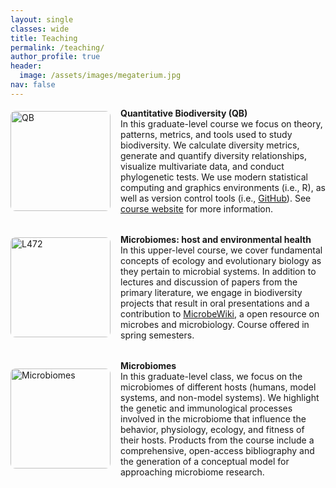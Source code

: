 ```yaml
---
layout: single
classes: wide
title: Teaching
permalink: /teaching/
author_profile: true
header:
  image: /assets/images/megaterium.jpg
nav: false
---
```


<style>
.person-row {
  display: flex;
  align-items: center;
  margin-bottom: 2rem;
}

.people-img {
  width: 160px;
  height: auto;
  margin-right: 1rem;
  border-radius: 8px;
}

.person-text {
  flex: 1;
}
</style>

<div class="person-row">
  <img src="{{ '/assets/images/QB.bw.png' | relative_url }}" class="people-img" alt="QB">
  <div class="person-text">
    <strong>Quantitative Biodiversity (QB)</strong><br>
    In this graduate-level course we focus on theory, patterns, metrics, and tools used to study biodiversity. We calculate diversity metrics, generate and quantify diversity relationships, visualize multivariate data, and conduct phylogenetic tests. We use modern statistical computing and graphics environments (i.e., R), as well as version control tools (i.e., <a href="https://github.com/QuantitativeBiodiversity">GitHub</a>). See <a href="https://qbiodiversity.netlify.app/">course website</a> for more information.
  </div>
</div>
<div class="person-row">
  <img src="{{ '/assets/images/microbiomes.bw.png' | relative_url }}" class="people-img" alt="L472">
  <div class="person-text">
    <strong>Microbiomes: host and environmental health</strong><br>
    In this upper-level course, we cover fundamental concepts of ecology and evolutionary biology as they pertain to microbial systems. In addition to lectures and discussion of papers from the primary literature, we engage in biodiversity projects that result in oral presentations and a contribution to <a href="https://microbewiki.kenyon.edu/index.php/Category:Pages_edited_by_students_of_Jay_Lennon_at_Indiana_University">MicrobeWiki</a>, a open resource on microbes and microbiology. Course offered in spring semesters.
  </div>
</div>
<div class="person-row">
  <img src="{{ '/assets/images/colormicro.bw.png' | relative_url }}" class="people-img" alt="Microbiomes">
  <div class="person-text">
    <strong>Microbiomes</strong><br>
    In this graduate-level class, we focus on the microbiomes of different hosts (humans, model systems, and non-model systems). We highlight the genetic and immunological processes involved in the microbiome that influence the behavior, physiology, ecology, and fitness of their hosts. Products from the course include a comprehensive, open-access bibliography and the generation of a conceptual model for approaching microbiome research.
  </div>
</div>